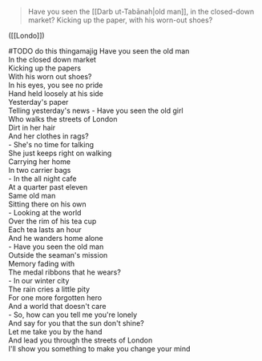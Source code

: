 > Have you seen the [[Darb ut-Tabānah|old man]], in the closed-down market?
> Kicking up the paper, with his worn-out shoes?

([[Londo]])




#TODO do this thingamajig
	 Have you seen the old man  
	In the closed down market  
	Kicking up the papers  
	With his worn out shoes?  
	In his eyes, you see no pride  
	Hand held loosely at his side  
	Yesterday's paper  
	Telling yesterday's news 
	-
	Have you seen the old girl  
	Who walks the streets of London  
	Dirt in her hair  
	And her clothes in rags?  
	  -
	She's no time for talking  
	She just keeps right on walking  
	Carrying her home  
	In two carrier bags  
	  -
	In the all night cafe  
	At a quarter past eleven  
	Same old man  
	Sitting there on his own  
	  -
	Looking at the world  
	Over the rim of his tea cup  
	Each tea lasts an hour  
	And he wanders home alone  
	  -
	Have you seen the old man  
	Outside the seaman's mission  
	Memory fading with  
	The medal ribbons that he wears?  
	  -
	In our winter city  
	The rain cries a little pity  
	For one more forgotten hero  
	And a world that doesn't care  
	  -
	So, how can you tell me you're lonely  
	And say for you that the sun don't shine?  
	Let me take you by the hand  
	And lead you through the streets of London  
	I'll show you something to make you change your mind